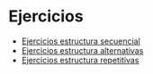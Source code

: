 # Ejercicios

* [Ejercicios estructura secuencial](secuencial)
* [Ejercicios estructura alternativas](alternativas)
* [Ejercicios estructura repetitivas](repetitivas)